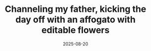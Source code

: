 ---
layout: post
title: "Channeling my father, kicking the day off with an affogato with editable flowers"
date: 2025-08-20
city: "Unknown"
country: "Unknown"
continent: "World"
latitude: null
longitude: null
cafe_name: ""
rating: 
notes: "Channeling my father, kicking the day off with an affogato with editable flowers, cute little cafe Aqui near our hotel, delicious stop on the"
image_url: "/media/posts/202508/535153609_18530790157001623_192499936658255958_n_18102862090517644.jpg"
images:
  - "/media/posts/202508/535153609_18530790157001623_192499936658255958_n_18102862090517644.jpg"
  - "/media/posts/202508/535922860_18530790202001623_1256291965858621635_n_17894254185289332.jpg"
  - "/media/posts/202508/536538812_18530790217001623_3277760205410550326_n_18088689304752468.jpg"
  - "/media/posts/202508/535348432_18530790226001623_2099802884806008063_n_17871284223328543.jpg"
  - "/media/posts/202508/535284270_18530790238001623_5939736292728990311_n_18523764367058365.jpg"
  - "/media/posts/202508/536647879_18530790247001623_7236299275210253793_n_18062573183350296.jpg"
  - "/media/posts/202508/536734959_18530790256001623_3997059030843404407_n_18018087956749815.jpg"
  - "/media/posts/202508/535878300_18530790265001623_4502137782284468372_n_17856807324488627.jpg"
  - "/media/posts/202508/536923298_18530790274001623_6020398637947500064_n_18081046486926163.jpg"
instagram_url: ""
---
